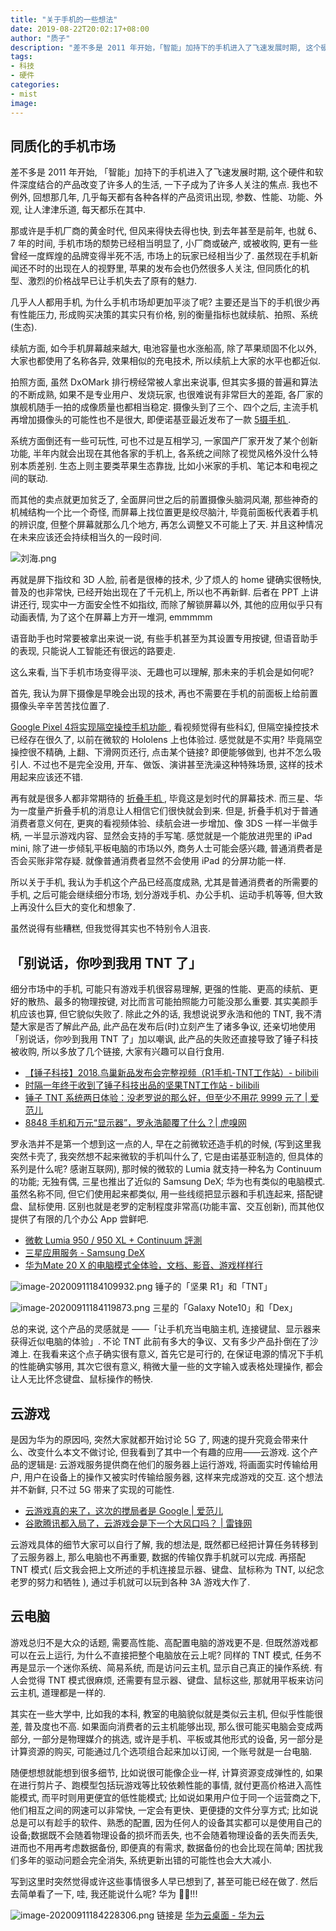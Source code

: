```yaml
---
title: "关于手机的一些想法"
date: 2019-08-22T20:02:17+08:00
author: "质子"
description: "差不多是 2011 年开始，「智能」加持下的手机进入了飞速发展时期, 这个硬件和软件深度结合的产品改变了许多人的生活, 一下子成为了许多人关注的焦点."
tags:
- 科技
- 硬件
categories: 
- mist
image: 
---
```


## 同质化的手机市场
差不多是 2011 年开始, 「智能」加持下的手机进入了飞速发展时期, 这个硬件和软件深度结合的产品改变了许多人的生活, 一下子成为了许多人关注的焦点. 我也不例外, 回想那几年, 几乎每天都有各种各样的产品资讯出现, 参数、性能、功能、外观, 让人津津乐道, 每天都乐在其中.

那或许是手机厂商的黄金时代, 但风来得快去得也快, 到去年甚至是前年, 也就 6、7 年的时间, 手机市场的颓势已经相当明显了, 小厂商或破产, 或被收购, 更有一些曾经一度辉煌的品牌变得半死不活, 市场上的玩家已经相当少了. 虽然现在手机新闻还不时的出现在人的视野里, 苹果的发布会也仍然很多人关注, 但同质化的机型、激烈的价格战早已让手机失去了原有的魅力.

几乎人人都用手机, 为什么手机市场却更加平淡了呢? 主要还是当下的手机很少再有性能压力, 形成购买决策的其实只有价格, 别的衡量指标也就续航、拍照、系统(生态).

续航方面, 如今手机屏幕越来越大, 电池容量也水涨船高, 除了苹果顽固不化以外, 大家也都使用了名称各异, 效果相似的充电技术, 所以续航上大家的水平也都近似. 

拍照方面, 虽然 DxOMark 排行榜经常被人拿出来说事, 但其实多摄的普遍和算法的不断成熟, 如果不是专业用户、发烧玩家, 也很难说有非常巨大的差距, 各厂家的旗舰机随手一拍的成像质量也都相当稳定. 摄像头到了三个、四个之后, 主流手机再增加摄像头的可能性也不是很大, 即便诺基亚最近发布了一款 [ 5摄手机 ]( https://sspai.com/post/55994 ).

系统方面倒还有一些可玩性, 可也不过是互相学习, 一家国产厂家开发了某个创新功能, 半年内就会出现在其他各家的手机上, 各系统之间除了视觉风格外没什么特别本质差别. 生态上则主要类苹果生态靠拢, 比如小米家的手机、笔记本和电视之间的联动.

而其他的卖点就更加贫乏了, 全面屏问世之后的前置摄像头脑洞风潮, 那些神奇的机械结构一个比一个奇怪, 而屏幕上找位置更是绞尽脑汁, 毕竟前面板代表着手机的辨识度, 但整个屏幕就那么几个地方, 再怎么调整又不可能上了天. 并且这种情况在未来应该还会持续相当久的一段时间.

![刘海.png](images/%E5%88%98%E6%B5%B7.png)

再就是屏下指纹和 3D 人脸, 前者是很棒的技术, 少了烦人的 home 键确实很畅快, 普及的也非常快, 已经开始出现在了千元机上, 所以也不再新鲜. 后者在 PPT 上讲讲还行, 现实中一方面安全性不如指纹, 而除了解锁屏幕以外, 其他的应用似乎只有动画表情, 为了这个在屏幕上方开一堆洞, emmmmm

语音助手也时常要被拿出来说一说, 有些手机甚至为其设置专用按键, 但语音助手的表现, 只能说人工智能还有很远的路要走.

这么来看, 当下手机市场变得平淡、无趣也可以理解, 那未来的手机会是如何呢?

首先, 我认为屏下摄像是早晚会出现的技术, 再也不需要在手机的前面板上给前置摄像头辛辛苦苦找位置了.

[ Google Pixel 4将实现隔空操控手机功能 ]( https://36kr.com/p/5233915 ), 看视频觉得有些科幻, 但隔空操控技术已经存在很久了, 以前在微软的 Hololens 上也体验过. 感觉就是不实用? 毕竟隔空操控很不精确, 上翻、下滑网页还行, 点击某个链接? 即便能够做到, 也并不怎么吸引人. 不过也不是完全没用, 开车、做饭、演讲甚至洗澡这种特殊场景, 这样的技术用起来应该还不错.

再有就是很多人都非常期待的 [ 折叠手机 ]( https://www.ifanr.com/1177327 ), 毕竟这是划时代的屏幕技术. 而三星、华为一度量产折叠手机的消息让人相信它们很快就会到来. 但是, 折叠手机对于普通消费者意义何在, 更爽的看视频体验、续航会进一步增加、像 3DS 一样一半做手柄, 一半显示游戏内容、显然会支持的手写笔. 感觉就是一个能放进兜里的 iPad mini, 除了进一步倾轧平板电脑的市场以外, 商务人士可能会感兴趣, 普通消费者是否会买账非常存疑. 就像普通消费者显然不会使用 iPad 的分屏功能一样.

所以关于手机, 我认为手机这个产品已经高度成熟, 尤其是普通消费者的所需要的手机, 之后可能会继续细分市场, 划分游戏手机、办公手机、运动手机等等, 但大致上再没什么巨大的变化和想象了. 

虽然说得有些糟糕, 但我觉得其实也不特别令人沮丧.

## 「别说话，你吵到我用 TNT 了」
细分市场中的手机, 可能只有游戏手机很容易理解, 更强的性能、更高的续航、更好的散热、最多的物理按键, 对比而言可能拍照能力可能没那么重要. 其实美颜手机应该也算, 但它貌似失败了. 除此之外的话, 我想说说罗永浩和他的 TNT, 我不清楚大家是否了解此产品, 此产品在发布后(时)立刻产生了诸多争议, 还亲切地使用「别说话，你吵到我用 TNT 了」加以嘲讽, 此产品的失败还直接导致了锤子科技被收购, 所以多放了几个链接, 大家有兴趣可以自行食用. 

- [【锤子科技】2018.鸟巢新品发布会完整视频（R1手机-TNT工作站）- bilibili]( https://www.bilibili.com/video/av23888567/ )
- [ 时隔一年终于收到了锤子科技出品的坚果TNT工作站 - bilibili]( https://www.bilibili.com/video/av56975413?from=search&seid=4621657231873672543 )
- [锤子 TNT 系统两日体验：没老罗说的那么好，但至少不用花 9999 元了 | 爱范儿]( https://www.ifanr.com/1089160 )
- [8848 手机和万元“显示器”，罗永浩颠覆了什么？| 虎嗅网]( https://www.huxiu.com/article/244228.html )

罗永浩并不是第一个想到这一点的人, 早在之前微软还造手机的时候, (写到这里我突然卡壳了, 我突然想不起来微软的手机叫什么了, 它是由诺基亚制造的, 但具体的系列是什么呢? 感谢互联网), 那时候的微软的 Lumia 就支持一种名为 Continuum 的功能; 无独有偶, 三星也推出了近似的 Samsung DeX; 华为也有类似的电脑模式. 虽然名称不同, 但它们使用起来都类似, 用一些线缆把显示器和手机连起来, 搭配键盘、鼠标使用. 区别也就是老罗的定制程度非常高(功能丰富、交互创新), 而其他仅提供了有限的几个办公 App 尝鲜吧.

- [微軟 Lumia 950 / 950 XL + Continuum 評測]( https://chinese.engadget.com/2016/01/07/lumia-950-950-xl-continuum-review/ )
- [ 三星应用服务 - Samsung DeX ]( https://www.samsung.com/cn/apps/samsung-dex/ )
- [ 华为Mate 20 X 的电脑模式全体验，文档、影音、游戏样样行 ]( https://club.huawei.com/thread-17997782-1-1.html )

![image-20200911184109932.png](images/image-20200911184109932.png)
锤子的「坚果 R1」和「TNT」

![image-20200911184119873.png](images/image-20200911184119873.png)
三星的「Galaxy Note10」和「Dex」

总的来说, 这个产品的灵感就是 ——「让手机充当电脑主机, 连接键鼠、显示器来获得近似电脑的体验」. 不论 TNT 此前有多大的争议、又有多少产品扑倒在了沙滩上. 在我看来这个点子确实很有意义, 首先它是可行的, 在保证电源的情况下手机的性能确实够用, 其次它很有意义, 稍微大量一些的文字输入或表格处理操作, 都会让人无比怀念键盘、鼠标操作的畅快. 

## 云游戏
是因为华为的原因吗, 突然大家就都开始讨论 5G 了, 网速的提升究竟会带来什么、改变什么本文不做讨论, 但我看到了其中一个有趣的应用——云游戏. 这个产品的逻辑是: 云游戏服务提供商在他们的服务器上运行游戏, 将画面实时传输给用户, 用户在设备上的操作又被实时传输给服务器, 这样来完成游戏的交互. 这个想法并不新鲜, 只不过 5G 带来了实现的可能性.

- [云游戏真的来了，这次的搅局者是 Google | 爱范儿]( https://www.ifanr.com/1188033 )
- [谷歌腾讯都入局了，云游戏会是下一个大风口吗？ | 雷锋网]( https://www.leiphone.com/news/201904/Nu8NV8ftp2WEGgep.html )

云游戏具体的细节大家可以自行了解, 我的想法是, 既然都已经把计算任务转移到了云服务器上, 那么电脑也不再重要, 数据的传输仅靠手机就可以完成. 再搭配 TNT 模式( 后文我会把上文所述的手机连接显示器、键盘、鼠标称为 TNT, 以纪念老罗的努力和牺牲 ), 通过手机就可以玩到各种 3A 游戏大作了.


## 云电脑
游戏总归不是大众的话题, 需要高性能、高配置电脑的游戏更不是. 但既然游戏都可以在云上运行, 为什么不直接把整个电脑放在云上呢? 同样的 TNT 模式, 任务不再是显示一个迷你系统、简易系统, 而是访问云主机, 显示自己真正的操作系统. 有人会觉得 TNT 模式很麻烦, 还需要有显示器、键盘、鼠标这些, 那就用平板来访问云主机, 道理都是一样的.

其实在一些大学中, 比如我的本科, 教室的电脑貌似就是类似云主机, 但似乎性能很差, 普及度也不高. 如果面向消费者的云主机能够出现, 那么很可能买电脑会变成两部分, 一部分是物理媒介的挑选, 或许是手机、平板或其他形式的设备, 另一部分是计算资源的购买, 可能通过几个选项组合起来加以订阅, 一个账号就是一台电脑.

随便想想就能想到很多细节, 比如说很可能像企业一样, 计算资源变成弹性的, 如果在进行剪片子、跑模型包括玩游戏等比较依赖性能的事情, 就付更高价格进入高性能模式, 而平时则用更便宜的低性能模式; 比如说如果用户位于同一个运营商之下, 他们相互之间的网速可以非常快, 一定会有更快、更便捷的文件分享方式; 比如说总是可以有趁手的软件、熟悉的配置, 因为任何人的设备其实都可以是使用自己的设备;数据既不会随着物理设备的损坏而丢失, 也不会随着物理设备的丢失而丢失, 进而也不用再考虑数据备份,  即便真的有需求, 数据备份的也会比现在简单; 困扰我们多年的驱动问题会完全消失, 系统更新出错的可能性也会大大减小.

写到这里时突然觉得或许这些事情很多人早已想到了, 甚至可能已经在做了. 然后去简单看了一下, 哇, 我还能说什么呢? 华为 🐂🍺!!!

![image-20200911184228306.png](images/image-20200911184228306.png)
链接是 [ 华为云桌面 - 华为云 ]( https://www.huaweicloud.com/product/workspace.html )